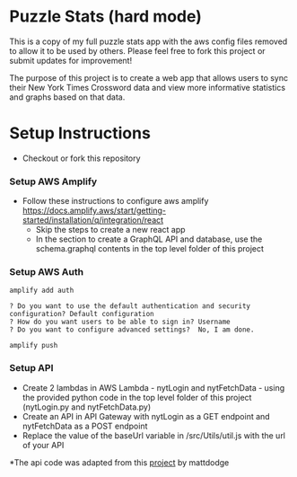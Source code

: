 # Puzzle Stats (hard mode)

This is a copy of my full puzzle stats app with the aws config files removed to allow it to be used by others. Please feel free to fork this project or submit updates for improvement!

The purpose of this project is to create a web app that allows users to sync their New York Times Crossword data and view more informative statistics and graphs based on that data.

# Setup Instructions
* Checkout or fork this repository

### Setup AWS Amplify
* Follow these instructions to configure aws amplify https://docs.amplify.aws/start/getting-started/installation/q/integration/react
    * Skip the steps to create a new react app
    * In the section to create a GraphQL API and database, use the schema.graphql contents in the top level folder of this project
    
### Setup AWS Auth
    amplify add auth
    
    ? Do you want to use the default authentication and security configuration? Default configuration
    ? How do you want users to be able to sign in? Username
    ? Do you want to configure advanced settings?  No, I am done.
    
    amplify push

### Setup API
* Create 2 lambdas in AWS Lambda - nytLogin and nytFetchData - using the provided python code in the top level folder of this project (nytLogin.py and nytFetchData.py)
* Create an API in API Gateway with nytLogin as a GET endpoint and nytFetchData as a POST endpoint
* Replace the value of the baseUrl variable in /src/Utils/util.js with the url of your API

\*The api code was adapted from this [project](https://github.com/mattdodge/nyt-crossword-stats.git) by mattdodge
